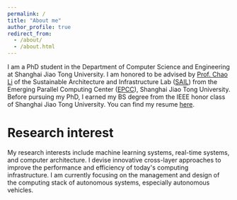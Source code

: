 ```yaml
---
permalink: /
title: "About me"
author_profile: true
redirect_from: 
  - /about/
  - /about.html
---
```


I am a PhD student in the Department of Computer Science and Engineering at Shanghai Jiao Tong University. I am honored to be advised by [Prof. Chao Li]([https://www.XXX.com/](https://www.cs.sjtu.edu.cn/~lichao/index.html)) of the Sustainable Architecture and Infrastructure Lab ([SAIL](https://www.cs.sjtu.edu.cn/sail/)) from the Emerging Parallel Computing Center ([EPCC](http://epcc.sjtu.edu.cn/en/index)), Shanghai Jiao Tong University. Before pursuing my PhD, I earned my BS degree from the IEEE honor class of Shanghai Jiao Tong University. You can find my resume [here](../assets/Resume_20240906.pdf).

Research interest
======
My research interests include machine learning systems, real-time systems, and computer architecture. I devise innovative cross-layer approaches to improve the performance and efficiency of today's computing infrastructure. I am currently focusing on the management and design of the computing stack of autonomous systems, especially autonomous vehicles. 
